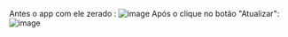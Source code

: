 
Antes o app com ele zerado : ![image](https://github.com/user-attachments/assets/288f9ee8-1b58-440c-88be-7d7c74e4bd5f)
Após o clique no botão "Atualizar": ![image](https://github.com/user-attachments/assets/14430972-d8e0-4518-abde-35c179ff6278)
